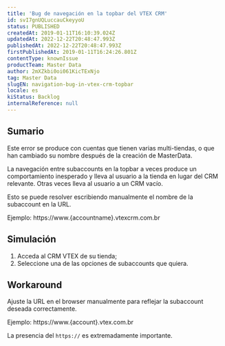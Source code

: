 ```yaml
---
title: 'Bug de navegación en la topbar del VTEX CRM'
id: svI7gnUQLuccauCkeyyoU
status: PUBLISHED
createdAt: 2019-01-11T16:10:39.024Z
updatedAt: 2022-12-22T20:48:47.993Z
publishedAt: 2022-12-22T20:48:47.993Z
firstPublishedAt: 2019-01-11T16:24:26.801Z
contentType: knownIssue
productTeam: Master Data
author: 2mXZkbi0oi061KicTExNjo
tag: Master Data
slugEN: navigation-bug-in-vtex-crm-topbar
locale: es
kiStatus: Backlog
internalReference: null
---
```


## Sumario

Este error se produce con cuentas que tienen varias multi-tiendas, o que han cambiado su nombre después de la creación de MasterData.

La navegación entre subaccounts en la topbar a veces produce un comportamiento inesperado y lleva al usuario a la tienda en lugar del CRM relevante. Otras veces lleva al usuario a un CRM vacío.

Esto se puede resolver escribiendo manualmente el nombre de la subaccount en la URL.

Ejemplo: https://www.{accountname}.vtexcrm.com.br

## Simulación

1. Acceda al CRM VTEX de su tienda;
2. Seleccione una de las opciones de subaccounts que quiera.

## Workaround

Ajuste la URL en el browser manualmente para reflejar la subaccount deseada correctamente.

Ejemplo: https://www.{account}.vtex.com.br

La presencia del `https://` es extremadamente importante.

